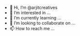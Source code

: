 - 👋 Hi, I’m @arjitcreatives
- 👀 I’m interested in ...
- 🌱 I’m currently learning ...
- 💞️ I’m looking to collaborate on ...
- 📫 How to reach me ...

<!---
arjitcreatives/arjitcreatives is a ✨ special ✨ repository because its `README.md` (this file) appears on your GitHub profile.
You can click the Preview link to take a look at your changes.
--->
